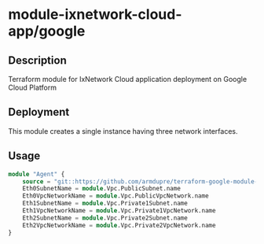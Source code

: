 # module-ixnetwork-cloud-app/google

## Description
Terraform module for IxNetwork Cloud application deployment on Google Cloud Platform

## Deployment
This module creates a single instance having three network interfaces.

## Usage
```tf
module "Agent" {
	source = "git::https://github.com/armdupre/terraform-google-module-ixnetwork-cloud-app.git"
	Eth0SubnetName = module.Vpc.PublicSubnet.name
	Eth0VpcNetworkName = module.Vpc.PublicVpcNetwork.name
	Eth1SubnetName = module.Vpc.Private1Subnet.name
	Eth1VpcNetworkName = module.Vpc.Private1VpcNetwork.name
	Eth2SubnetName = module.Vpc.Private2Subnet.name
	Eth2VpcNetworkName = module.Vpc.Private2VpcNetwork.name
}
```
